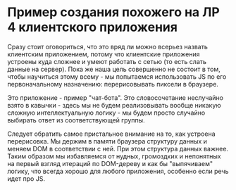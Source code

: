 # Пример создания похожего на ЛР 4 клиентского приложения

Сразу стоит оговориться, что это вряд ли можно всерьез назвать клиентским приложением, потому что клиентские приложения устроены куда сложнее и умеют работать с сетью (то есть слать данные на сервер). Пока же наша цель совершенно не состоит в том, чтобы научиться этому всему - мы попытаемся использовать JS по его первоначальному назначению: перерисовывать пиксели в браузере.

Это приложение - пример "чат-бота". Это словосочетание неслучайно взято в кавычки - здесь мы не будем реализовывать вообще никакую сложную интеллектуальную логику - мы будем просто случайно выбирать ответ из соответствующей группы.

Следует обратить самое пристальное внимание на то, как устроена перерисовка. Мы держим в памяти браузера структуру данных и меняем DOM в соответствии с ней. При этом структура данных важнее. Таким образом мы избавляемся от нудных, громоздких и непонятных на первый взгляд итераций по DOM-дереву и как бы "выпячиваем" логику, что всегда хорошо для любого приложения, особенно если речь идет про JS.
